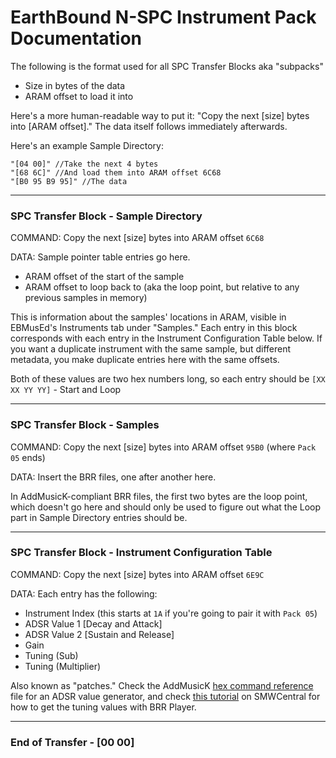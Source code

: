 # EarthBound N-SPC Instrument Pack Documentation

The following is the format used for all SPC Transfer Blocks aka "subpacks"
- Size in bytes of the data
- ARAM offset to load it into

Here's a more human-readable way to put it: "Copy the next [size] bytes into [ARAM offset]." The data itself follows immediately afterwards.

Here's an example Sample Directory:
```
"[04 00]" //Take the next 4 bytes
"[68 6C]" //And load them into ARAM offset 6C68
"[B0 95 B9 95]" //The data
```

* * *

### SPC Transfer Block - Sample Directory
COMMAND: Copy the next [size] bytes into ARAM offset `6C68`

DATA: Sample pointer table entries go here.

- ARAM offset of the start of the sample
- ARAM offset to loop back to (aka the loop point, but relative to any previous samples in memory)

This is information about the samples' locations in ARAM, visible in EBMusEd's Instruments tab under "Samples." Each entry in this block corresponds with each entry in the Instrument Configuration Table below. If you want a duplicate instrument with the same sample, but different metadata, you make duplicate entries here with the same offsets.

Both of these values are two hex numbers long, so each entry should be `[XX XX YY YY]` - Start and Loop

* * *

### SPC Transfer Block - Samples
COMMAND: Copy the next [size] bytes into ARAM offset `95B0` (where `Pack 05` ends)

DATA: Insert the BRR files, one after another here.

In AddMusicK-compliant BRR files, the first two bytes are the loop point, which doesn't go here and should only be used to figure out what the Loop part in Sample Directory entries should be.

* * *

### SPC Transfer Block - Instrument Configuration Table
COMMAND: Copy the next [size] bytes into ARAM offset `6E9C`

DATA: Each entry has the following:
- Instrument Index (this starts at `1A` if you're going to pair it with `Pack 05`)
- ADSR Value 1 [Decay and Attack]
- ADSR Value 2 [Sustain and Release]
- Gain
- Tuning (Sub)
- Tuning (Multiplier)

Also known as "patches." Check the AddMusicK [hex command reference](https://bin.smwcentral.net/u/1743/hex_command_reference.html) file for an ADSR value generator, and check [this tutorial](https://www.smwcentral.net/?p=viewthread&t=92575&page=1&pid=1502895#p1502895) on SMWCentral for how to get the tuning values with BRR Player.

* * *

### End of Transfer - [00 00]